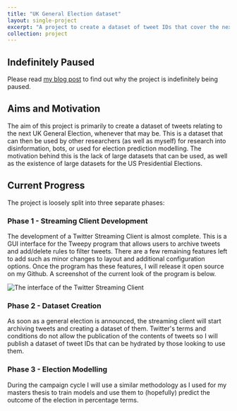 ```yaml
---
title: "UK General Election dataset"
layout: single-project
excerpt: "A project to create a dataset of tweet IDs that cover the next UK General Election"
collection: project
---
```


## Indefinitely Paused

Please read [my blog post](twitter-pausing-my-elections-project) to find out why the project is indefinitely being paused.

## Aims and Motivation

The aim of this project is primarily to create a dataset of tweets relating to the next UK General Election, whenever that may be. This is a dataset that can then be used by other researchers (as well as myself) for research into disinformation, bots, or used for election prediction modelling.
The motivation behind this is the lack of large datasets that can be used, as well as the existence of large datasets for the US Presidential Elections.

## Current Progress

The project is loosely split into three separate phases:

### Phase 1 - Streaming Client Development

The development of a Twitter Streaming Client is almost complete. This is a GUI interface for the Tweepy program that allows users to archive tweets and add/delete rules to filter tweets. There are a few remaining features left to add such as minor changes to layout and additional configuration options. Once the program has these features, I will release it open source on my Github. A screenshot of the current look of the program is below.

![The interface of the Twitter Streaming Client](http://www.calvinkarpenko.com/images/election-twitter-streaming-client.png)

### Phase 2 - Dataset Creation

As soon as a general election is announced, the streaming client will start archiving tweets and creating a dataset of them. Twitter's terms and conditions do not allow the publication of the contents of tweets so I will publish a dataset of tweet IDs that can be hydrated by those looking to use them. 

### Phase 3 - Election Modelling

During the campaign cycle I will use a similar methodology as I used for my masters thesis to train models and use them to (hopefully) predict the outcome of the election in percentage terms. 